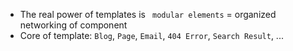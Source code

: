 + The real power of templates is ` modular elements` = organized networking of component
+ Core of template: `Blog`, `Page`, `Email`, `404 Error`, `Search Result`, ...